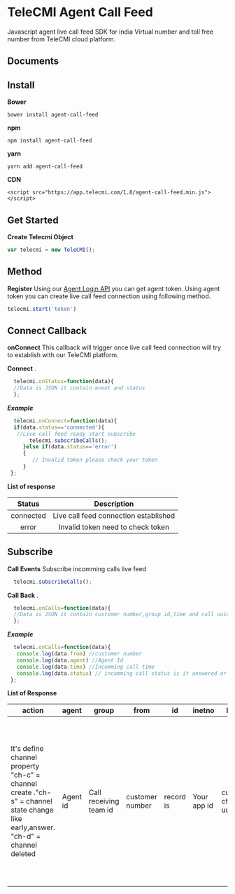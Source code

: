 TeleCMI Agent Call Feed
===================


Javascript agent live call feed  SDK for india Virtual number and toll free number from TeleCMI cloud platform.




Documents
-------------

## **Install**

 **Bower**

    bower install agent-call-feed

**npm**

    npm install agent-call-feed
    
**yarn**

    yarn add agent-call-feed

**CDN**

    <script src="https://app.telecmi.com/1.0/agent-call-feed.min.js"></script>

## **Get Started**

**Create Telecmi Object**  

```javascript
var telecmi = new TeleCMI(); 
```

## Method
**Register**
Using our  [Agent Login API](https://doc.telecmi.com/chub#!/agent-login) you can get agent token. Using agent token you can create live call feed connection using following method. 
```javascript
telecmi.start('token')
```

## Connect Callback
**onConnect**
This callback will trigger once live call feed connection will try to establish with our TeleCMI platform.

**Connect**
 .
```javascript
  telecmi.onStatus=function(data){
  //Data is JSON it contain event and status
  };
```

***Example***
```javascript
  telecmi.onConnect=function(data){
  if(data.status=='connected'){
   //Live call feed ready start subscribe 
       telecmi.subscribeCalls();
     }else if(data.status=='error')
     {
        // Invalid token please check your token
     }
 };
```


**List of response**

 Status     | Description
|:-------------:|:-------------:| 
connected | Live call feed connection established |
error | Invalid token need to check token |




## Subscribe 
**Call Events**
Subscribe incomming calls live feed
```javascript
  telecmi.subscribeCalls();
```

**Call Back**
 .
```javascript
  telecmi.onCalls=function(data){
  //Data is JSON it contain customer number,group id,time and call uuid
  };
```

***Example***
```javascript
  telecmi.onCalls=function(data){
   console.log(data.from) //customer number
   console.log(data.agent) //Agent Id
   console.log(data.time) //Incomming call time
   console.log(data.status) // incomming call status is it answered or still ringing
 };
```




**List of Response**

| action                                                                                                                         	| agent    	| group                  	| from            	| id        	| inetno      	| leguid                	| name                       	| uuid            	| state                                                                                                                                                                                         	|
|--------------------------------------------------------------------------------------------------------------------------------	|----------	|------------------------	|-----------------	|-----------	|-------------	|-----------------------	|----------------------------	|-----------------	|-----------------------------------------------------------------------------------------------------------------------------------------------------------------------------------------------	|
| It's define channel property "ch-c" = channel create ."ch-s" = channel state change like early,answer. "ch-d" = channel deleted 	| Agent id 	| Call receiving team id 	| customer number 	| record is 	| Your app id 	| customer channel uuid 	| customer name if you saved 	| agent call uuid 	| call status is it answered or ringing  'early' = Call ringing to agent 'answer' = Call answered by agent 'bridged' = Call established between customer and agent 'hangup' = Call disconnected 	|

```




